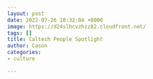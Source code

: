 ```yaml
---
layout: post
date: 2022-07-26 18:32:04 +0000
image: https://d24slhcvzhzz82.cloudfront.net/
tags: []
title: Caltech People Spotlight
author: Cason
categories:
- culture

---
```

